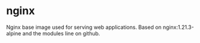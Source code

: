 # nginx

Nginx base image used for serving web applications.
Based on nginx:1.21.3-alpine and the modules line on github.
